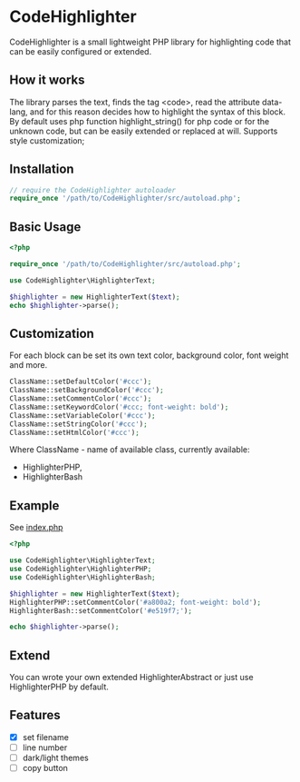 # CodeHighlighter

CodeHighlighter is a small lightweight PHP library for highlighting code that can be easily configured or extended.

## How it works
The library parses the text, finds the tag \<code>, read the attribute data-lang, and for this reason decides how to highlight the syntax of this block.
By default uses php function highlight_string() for php code or for the unknown code, but can be easily extended or replaced at will. Supports style customization;

## Installation
```php
// require the CodeHighlighter autoloader
require_once '/path/to/CodeHighlighter/src/autoload.php';
```

## Basic Usage

```php
<?php

require_once '/path/to/CodeHighlighter/src/autoload.php';

use CodeHighlighter\HighlighterText;

$highlighter = new HighlighterText($text);
echo $highlighter->parse();

```

## Customization
For each block can be set its own text color, background color, font weight and more.
```php
ClassName::setDefaultColor('#ccc');
ClassName::setBackgroundColor('#ccc');
ClassName::setCommentColor('#ccc');
ClassName::setKeywordColor('#ccc; font-weight: bold');
ClassName::setVariableColor('#ccc');
ClassName::setStringColor('#ccc');
ClassName::setHtmlColor('#ccc');
```
Where ClassName - name of available class, currently available: 
* HighlighterPHP, 
* HighlighterBash

## Example
See [index.php](../master/examples/index.php)
```php
<?php

use CodeHighlighter\HighlighterText;
use CodeHighlighter\HighlighterPHP;
use CodeHighlighter\HighlighterBash;

$highlighter = new HighlighterText($text);
HighlighterPHP::setCommentColor('#a800a2; font-weight: bold');
HighlighterBash::setCommentColor('#e519f7;');

echo $highlighter->parse();
```

## Extend
You can wrote your own extended HighlighterAbstract or just use HighlighterPHP by default.

## Features
- [x] set filename
- [ ] line number
- [ ] dark/light themes
- [ ] copy button
